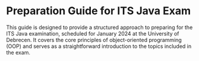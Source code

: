 # Preparation Guide for ITS Java Exam
This guide is designed to provide a structured approach to preparing for the ITS Java examination, scheduled for January 2024 at the University of Debrecen. It covers the core principles of object-oriented programming (OOP) and serves as a straightforward introduction to the topics included in the exam.